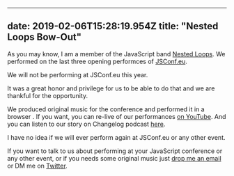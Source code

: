 
---
date: 2019-02-06T15:28:19.954Z
title: "Nested Loops Bow-Out"
---

As you may know, I am a member of the JavaScript band [Nested Loops](https://nestedloops.github.io/). We performed on the last three opening performces of [JSConf.eu](http://jsconf.eu/).

We will not be performing at JSConf.eu this year.

It was a great honor and privilege for us to be able to do that and we are thankful for the opportunity.

We produced original music for the conference and performed it in a browser .
If you want, you can re-live of our performances [on YouTube](https://www.youtube.com/results?search_query=jsconf+eu+nested+loops). And you can listen to our story on Changelog podcast [here](https://changelog.com/jsparty/52).

I have no idea if we will ever perform again at JSConf.eu or any other event. 

If you want to talk to us about performing at your JavaScript conference or any other event, or if you needs some original music just [drop me an email](mailto:hello@kahlil.info) or DM me on [Twitter](https://mobile.twitter.com/kahliltweets).